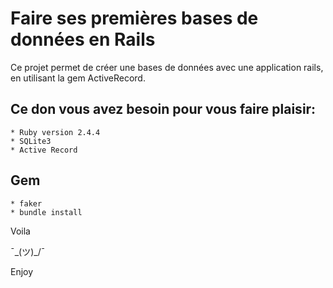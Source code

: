# Faire ses premières bases de données en Rails

Ce projet permet de créer une bases de données avec une application rails, en utilisant la gem ActiveRecord.

## Ce don vous avez besoin pour vous faire plaisir:
```
* Ruby version 2.4.4
* SQLite3
* Active Record
```
## Gem
```
* faker
* bundle install
```
Voila

 ¯\_(ツ)_/¯

Enjoy
